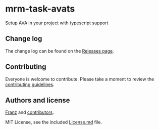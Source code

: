 # mrm-task-avats

Setup AVA in your project with typescript support

## Change log

The change log can be found on the [Releases page](https://github.com/shedali/mrm-task-avats/releases).

## Contributing

Everyone is welcome to contribute. Please take a moment to review the [contributing guidelines](Contributing.md).

## Authors and license

[Franz](github.com/shedali) and [contributors](https://github.com/shedali/mrm-task-avats/graphs/contributors).

MIT License, see the included [License.md](License.md) file.
